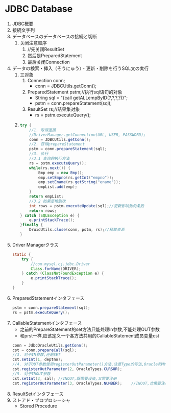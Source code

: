 # JDBC Database
1. JDBC概要
2. 接続文字列
3. データベースのデータベースの接続と切断
    1. 关闭注意顺序
        1. //先关闭ResultSet
        2. 然后是PreparedStatement
        3. 最后关闭Connection
4. データの検索・挿入（そうにゅう）・更新・削除を行うSQL文の実行
    1. 三对象
        1. Connection conn;
            - conn = JDBCUtils.getConn();
        2. PreparedStatement pstm;//执行sql语句的对象
            - String sql = "{call getALLempByID(?,?,?,?)}"; 
            - pstm = conn.prepareStatement(sql);
        3. ResultSet rs;//结果集对象
            - rs = pstm.executeQuery();
    2. 
        ```java
        try {
            //1. 取得连接
            //DriverManager.getConnection(URL, USER, PASSWORD);
            conn = JDBCUtils.getConn();
            //2. 获得prepareStatement
            pstm = conn.prepareStatement(sql);
            //3. 执行
            //3.1 查询的执行方法
            rs = pstm.executeQuery();
            while(rs.next()) {
                Emp emp = new Emp();
                emp.setEmpno(rs.getInt("empno"));
                emp.setEname(rs.getString("ename"));
                empList.add(emp);
            }
            return empList;
            //3.2 如果是增删改
            int rows = pstm.executeUpdate(sql);//更新影响到的条数
            return rows;
        } catch (SQLException e) {
            e.printStackTrace();
        }finally {
            DruidUtils.close(conn, pstm, rs);//释放资源
        }
        ```
5. Driver Managerクラス
    ```java
    static {
        try {
            //com.mysql.cj.jdbc.Driver
            Class.forName(DRIVER);
        } catch (ClassNotFoundException e) {
            e.printStackTrace();
        }
    }
    ```
6. PreparedStatementインタフェース
    ```java
    pstm = conn.prepareStatement(sql);
    rs = pstm.executeQuery();
    ```
7. CallableStatementインタフェース
    - 之前的PrepareStatement的set方法只能处理In参数,不能处理OUT参数
    - 和prst一样,应该定义一个各方法共用的CallableStatement成员变量cst
    ```java
    conn = JdbcOracleUtils.getConn();
    cst = conn.prepareCall(sql);  
    //3. 对于IN参数,还是SET
    cst.setInt(1, deptno);
    //4. 对于OUT参数使用registerOutParameter()方法,注意Type的写法,Oracle和MYSQL有所不同
    cst.registerOutParameter(2, OracleTypes.CURSOR);
    //5. 对于INOUT参数
    cst.setInt(3, sal); //INOUT,既需要设值,又需要注册
    cst.registerOutParameter(3, OracleTypes.NUMBER);    //INOUT,也需要注册
    ```
8. ResultSetインタフェース
9. ストアド・プロプロシーシャ
    - Stored Procedure